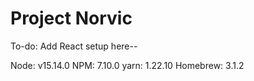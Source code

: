 # Project Norvic

To-do: Add React setup here--

Node: v15.14.0
NPM: 7.10.0
yarn: 1.22.10
Homebrew: 3.1.2
